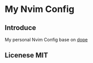 # My Nvim Config

## Introduce

My personal Nvim Config base on [dope](https://github.com/nvimdev/dope)

## Licenese MIT
